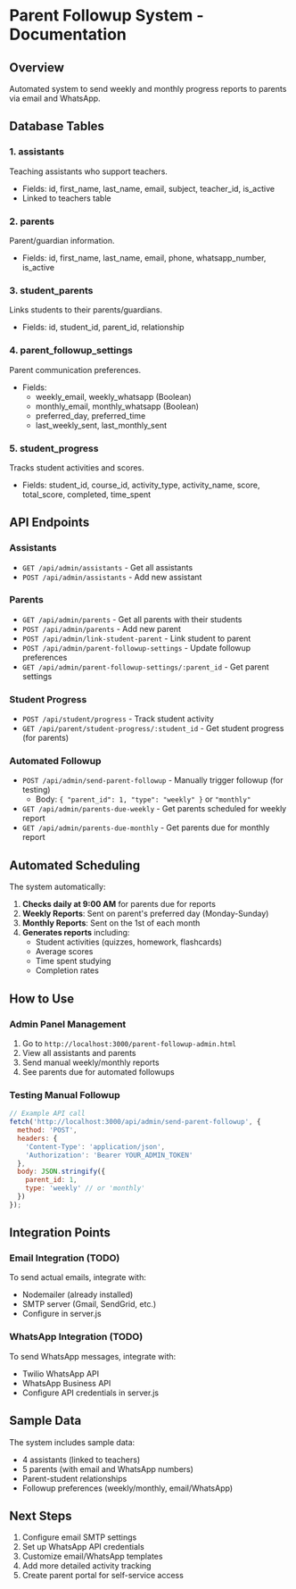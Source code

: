 # Parent Followup System - Documentation

## Overview
Automated system to send weekly and monthly progress reports to parents via email and WhatsApp.

## Database Tables

### 1. **assistants**
Teaching assistants who support teachers.
- Fields: id, first_name, last_name, email, subject, teacher_id, is_active
- Linked to teachers table

### 2. **parents**
Parent/guardian information.
- Fields: id, first_name, last_name, email, phone, whatsapp_number, is_active

### 3. **student_parents**
Links students to their parents/guardians.
- Fields: id, student_id, parent_id, relationship

### 4. **parent_followup_settings**
Parent communication preferences.
- Fields:
  - weekly_email, weekly_whatsapp (Boolean)
  - monthly_email, monthly_whatsapp (Boolean)
  - preferred_day, preferred_time
  - last_weekly_sent, last_monthly_sent

### 5. **student_progress**
Tracks student activities and scores.
- Fields: student_id, course_id, activity_type, activity_name, score, total_score, completed, time_spent

## API Endpoints

### Assistants
- `GET /api/admin/assistants` - Get all assistants
- `POST /api/admin/assistants` - Add new assistant

### Parents
- `GET /api/admin/parents` - Get all parents with their students
- `POST /api/admin/parents` - Add new parent
- `POST /api/admin/link-student-parent` - Link student to parent
- `POST /api/admin/parent-followup-settings` - Update followup preferences
- `GET /api/admin/parent-followup-settings/:parent_id` - Get parent settings

### Student Progress
- `POST /api/student/progress` - Track student activity
- `GET /api/parent/student-progress/:student_id` - Get student progress (for parents)

### Automated Followup
- `POST /api/admin/send-parent-followup` - Manually trigger followup (for testing)
  - Body: `{ "parent_id": 1, "type": "weekly" }` or `"monthly"`
- `GET /api/admin/parents-due-weekly` - Get parents scheduled for weekly report
- `GET /api/admin/parents-due-monthly` - Get parents due for monthly report

## Automated Scheduling

The system automatically:
1. **Checks daily at 9:00 AM** for parents due for reports
2. **Weekly Reports**: Sent on parent's preferred day (Monday-Sunday)
3. **Monthly Reports**: Sent on the 1st of each month
4. **Generates reports** including:
   - Student activities (quizzes, homework, flashcards)
   - Average scores
   - Time spent studying
   - Completion rates

## How to Use

### Admin Panel Management
1. Go to `http://localhost:3000/parent-followup-admin.html`
2. View all assistants and parents
3. Send manual weekly/monthly reports
4. See parents due for automated followups

### Testing Manual Followup
```javascript
// Example API call
fetch('http://localhost:3000/api/admin/send-parent-followup', {
  method: 'POST',
  headers: {
    'Content-Type': 'application/json',
    'Authorization': 'Bearer YOUR_ADMIN_TOKEN'
  },
  body: JSON.stringify({
    parent_id: 1,
    type: 'weekly' // or 'monthly'
  })
});
```

## Integration Points

### Email Integration (TODO)
To send actual emails, integrate with:
- Nodemailer (already installed)
- SMTP server (Gmail, SendGrid, etc.)
- Configure in server.js

### WhatsApp Integration (TODO)
To send WhatsApp messages, integrate with:
- Twilio WhatsApp API
- WhatsApp Business API
- Configure API credentials in server.js

## Sample Data
The system includes sample data:
- 4 assistants (linked to teachers)
- 5 parents (with email and WhatsApp numbers)
- Parent-student relationships
- Followup preferences (weekly/monthly, email/WhatsApp)

## Next Steps
1. Configure email SMTP settings
2. Set up WhatsApp API credentials
3. Customize email/WhatsApp templates
4. Add more detailed activity tracking
5. Create parent portal for self-service access























